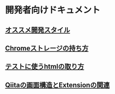 # 開発者向けドキュメント

## [オススメ開発スタイル](https://github.com/howdy39/q-accelerator/tree/master/docs/developers/recommend-development.md)

## [Chromeストレージの持ち方](https://github.com/howdy39/q-accelerator/tree/master/docs/developers/usage-chrome-storage.md)

## [テストに使うhtmlの取り方](https://github.com/howdy39/q-accelerator/tree/master/docs/developers/how-to-test-html.md)

## [Qiitaの画面構造とExtensionの関連](https://github.com/howdy39/q-accelerator/tree/master/docs/developers/view-structure.md)

